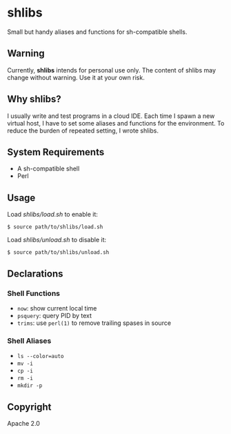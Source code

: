 # shlibs

Small but handy aliases and functions for sh-compatible shells.

## Warning

Currently, **shlibs** intends for personal use only. The content of shlibs may change without warning. Use it at your own risk.

## Why shlibs?

I usually write and test programs in a cloud IDE. Each time I spawn a new virtual host, I have to set some aliases and functions for the environment.
To reduce the burden of repeated setting, I wrote shlibs.

## System Requirements

* A sh-compatible shell
* Perl

## Usage

Load *shlibs/load.sh* to enable it:

```
$ source path/to/shlibs/load.sh
```

Load *shlibs/unload.sh* to disable it:

```
$ source path/to/shlibs/unload.sh
```

## Declarations

### Shell Functions

* `now`: show current local time
* `psquery`: query PID by text
* `trims`: use `perl(1)` to remove trailing spases in source

### Shell Aliases

* `ls --color=auto`
* `mv -i`
* `cp -i`
* `rm -i`
* `mkdir -p`

## Copyright

Apache 2.0
